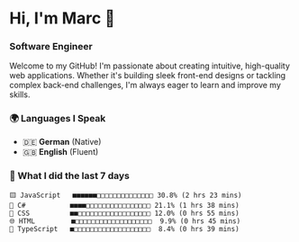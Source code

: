 # Hi, I'm Marc 👋 
### Software Engineer

Welcome to my GitHub! I'm passionate about creating intuitive, high-quality web applications. Whether it's building sleek front-end designs or tackling complex back-end challenges, I'm always eager to learn and improve my skills.  

### 🌍 Languages I Speak  
- 🇩🇪 **German** (Native)  
- 🇬🇧 **English** (Fluent)

### 🤯 What I did the last 7 days

```
🟨 JavaScript   ■■■■■■□□□□□□□□□□□□□□ 30.8% (2 hrs 23 mins)
🔷 C#           ■■■■□□□□□□□□□□□□□□□□ 21.1% (1 hrs 38 mins)
🎨 CSS          ■■□□□□□□□□□□□□□□□□□□ 12.0% (0 hrs 55 mins)
🌐 HTML         ■□□□□□□□□□□□□□□□□□□□  9.9% (0 hrs 45 mins)
🔷 TypeScript   ■□□□□□□□□□□□□□□□□□□□  8.4% (0 hrs 39 mins)
```